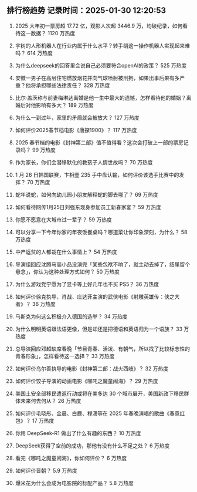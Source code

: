 
## 排行榜趋势 记录时间：2025-01-30 12:20:53
  
  1. 2025 大年初一票房超 17.72 亿，观影人次超 3446.9 万，均破纪录，如何看待这一数据？ 1120 万热度
    
  2. 宇树的人形机器人在行业内属于什么水平？转手绢这一操作机器人实现起来难吗？ 614 万热度
    
  3. 为什么deepseek的回答里会说自己必须要符合openAI的政策？ 525 万热度
    
  4. 安徽一男子在高层住宅燃放烟花并向气球喷射被刑拘，如果出事后果有多严重？他将承担哪些法律责任？ 328 万热度
    
  5. 比尔·盖茨称与前妻梅琳达离婚是他一生中最大的遗憾，怎样看待他的婚姻？离婚后对他影响有多大？ 189 万热度
    
  6. 为什么一到过年，家里的矛盾就会被放大？ 127 万热度
    
  7. 如何评价2025春节档电影《唐探1900》？ 117 万热度
    
  8. 2025 春节档的电影《封神第二部》值不值得看？这次会打破上一部的票房记录吗？ 99 万热度
    
  9. 作为家长，你们会潜移默化的教孩子人情世故吗？ 70 万热度
    
  10. 1 月 26 日韩国联赛，卞相壹 235 手中盘认输，如何评价该选手比赛中的发挥？ 70 万热度
    
  11. 蛇年说蛇，如何向幼儿园小朋友解释蛇的脚去哪了？ 69 万热度
    
  12. 如何看待网传1月25日刘强东现身参加员工新春家宴？ 59 万热度
    
  13. 你愿不愿意在大城市过一辈子？ 59 万热度
    
  14. 可以分享一下今年你家的年夜饭餐桌吗？哪道菜让你印象深刻，为什么？ 58 万热度
    
  15. 中产返贫的人都栽在什么事情上？ 54 万热度
    
  16. 导演组回应沈腾马丽小品没演完「某些包袱不响了，就主动去掉了，结尾留个悬念」，你认为这种处理方式如何？ 50 万热度
    
  17. 为什么游戏党宁愿为了显卡等上好几年也不买 PS5？ 36 万热度
    
  18. 如何评价徐克执导，肖战、庄达菲主演的武侠电影《射雕英雄传：侠之大者》？ 36 万热度
    
  19. 马斯克为何这么积极介入德国的选举？ 34 万热度
    
  20. 为什么明明英语跟法语更像，但是却还是把德语和英语归为一个语族？ 33 万热度
    
  21. 总导演回应邓超缺席春晚「节目青春、活泼、有朝气，所以找了比较标志性的青春形象」，怎样看待这一选择？ 33 万热度
    
  22. 如何评价乌尔善执导的电影《封神第二部：战火西岐》？ 32 万热度
    
  23. 如何评价饺子导演的动画电影《哪吒之魔童闹海》？ 29 万热度
    
  24. 美国土安全部移民遣返行动或将在美多达 30 个城市展开，美国新政下移民群体未来何去何从？ 26 万热度
    
  25. 如何评价毛晓彤、金晨、白鹿、程潇等在 2025 年春晚演唱的歌曲《春意红包》？ 17 万热度
    
  26. 你用 DeepSeek-R1 做出了什么有趣的东西？ 10 万热度
    
  27. DeepSeek获得了空前的成功，那他有没有什么不足之处？ 6 万热度
    
  28. 看完《哪吒之魔童闹海》，你如何评价？ 6 万热度
    
  29. 如何评价晋朝？ 5.9 万热度
    
  30. 爆米花为什么会成为电影院的标配产品？ 5.8 万热度
    